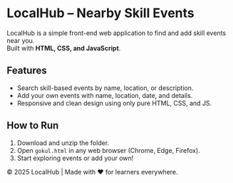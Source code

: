 # LocalHub – Nearby Skill Events

LocalHub is a simple front-end web application to find and add skill events near you.  
Built with **HTML, CSS, and JavaScript**.

## Features
- Search skill-based events by name, location, or description.
- Add your own events with name, location, date, and details.
- Responsive and clean design using only pure HTML, CSS, and JS.

## How to Run
1. Download and unzip the folder.
2. Open `gokul.html` in any web browser (Chrome, Edge, Firefox).
3. Start exploring events or add your own!

© 2025 LocalHub | Made with ❤️ for learners everywhere.
